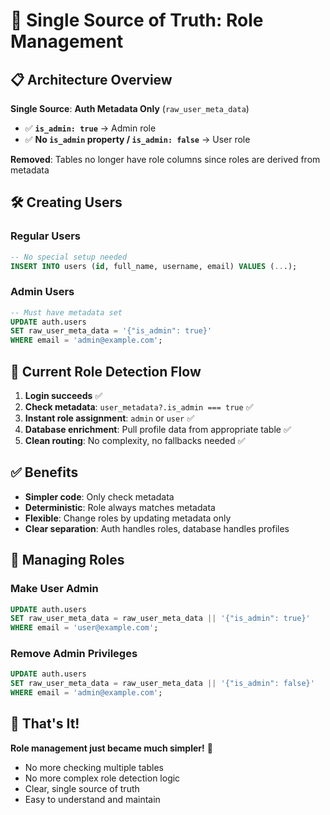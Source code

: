 # 🎯 **Single Source of Truth: Role Management**

## 📋 **Architecture Overview**

**Single Source**: **Auth Metadata Only** (`raw_user_meta_data`)

- ✅ **`is_admin: true`** → Admin role
- ✅ **No `is_admin` property / `is_admin: false`** → User role

**Removed**: Tables no longer have role columns since roles are derived from metadata

## 🛠️ **Creating Users**

### Regular Users
```sql
-- No special setup needed
INSERT INTO users (id, full_name, username, email) VALUES (...);
```

### Admin Users
```sql
-- Must have metadata set
UPDATE auth.users
SET raw_user_meta_data = '{"is_admin": true}'
WHERE email = 'admin@example.com';
```

## 🔄 **Current Role Detection Flow**

1. **Login succeeds** ✅
2. **Check metadata**: `user_metadata?.is_admin === true` ✅
3. **Instant role assignment**: `admin` or `user` ✅
4. **Database enrichment**: Pull profile data from appropriate table ✅
5. **Clean routing**: No complexity, no fallbacks needed ✅

## ✅ **Benefits**

- **Simpler code**: Only check metadata
- **Deterministic**: Role always matches metadata
- **Flexible**: Change roles by updating metadata only
- **Clear separation**: Auth handles roles, database handles profiles

## 📝 **Managing Roles**

### **Make User Admin**
```sql
UPDATE auth.users
SET raw_user_meta_data = raw_user_meta_data || '{"is_admin": true}'
WHERE email = 'user@example.com';
```

### **Remove Admin Privileges**
```sql
UPDATE auth.users
SET raw_user_meta_data = raw_user_meta_data || '{"is_admin": false}'
WHERE email = 'admin@example.com';
```

## 🎯 **That's It!**

**Role management just became much simpler!** 🎉

- No more checking multiple tables
- No more complex role detection logic
- Clear, single source of truth
- Easy to understand and maintain
